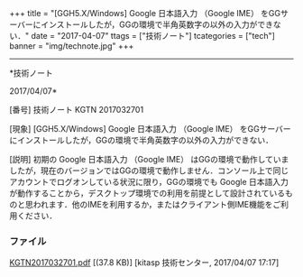 ﻿+++
title = "[GGH5.X/Windows] Google 日本語入力 （Google IME） をGGサーバーにインストールしたが，GGの環境で半角英数字の以外の入力ができない．"
date = "2017-04-07"
ttags = ["技術ノート"]
tcategories = ["tech"]
banner = "img/technote.jpg"
+++

-----------------------------------------------------------------------------------------------------------------------------

*技術ノート

2017/04/07*


[番号]
技術ノート KGTN 2017032701

[現象]
[GGH5.X/Windows] Google 日本語入力 （Google IME）
をGGサーバーにインストールしたが，GGの環境で半角英数字の以外の入力ができない．

[説明]
初期の Google 日本語入力 （Google IME）
はGGの環境で動作していましたが，現在のバージョンではGGの環境で動作しません．コンソール上で同じアカウントでログオンしている状況に限り，GGの環境でも
Google
日本語入力が動作することから，デスクトップ環境での利用を前提として設計されているものと思われます．他のIMEを利用するか，またはクライアント側IME機能をご利用ください．


### ファイル

 
 


[KGTN2017032701.pdf](http://techreport.kitasp.net/attachments/download/3408/KGTN2017032701.pdf)
 [(37.8 KB)] [kitasp 技術センター, 2017/04/07
17:17]


 


 

